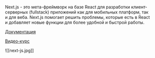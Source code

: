 Next.js - это мета-фреймворк на базе React для разработки клиент-серверных (fullstack) приложений как для мобильных платформ, так и для веба. Next.js помогает решить проблемы, которые есть в React и добавляет новые функции для более удобной и быстрой работы.

[Документация](https://nextjs.org/)

[Видео-курс](https://youtu.be/Zq5fmkH0T78?si=4BMeJ5od9mooc1Mb)

![[next-js.jpg]]